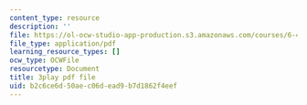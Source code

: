 ```yaml
---
content_type: resource
description: ''
file: https://ol-ocw-studio-app-production.s3.amazonaws.com/courses/6-451-principles-of-digital-communication-ii-spring-2005/b2c6ce6d50aec06dead9b7d1862f4eef_SV08nmxzdAU.pdf
file_type: application/pdf
learning_resource_types: []
ocw_type: OCWFile
resourcetype: Document
title: 3play pdf file
uid: b2c6ce6d-50ae-c06d-ead9-b7d1862f4eef
---
```


